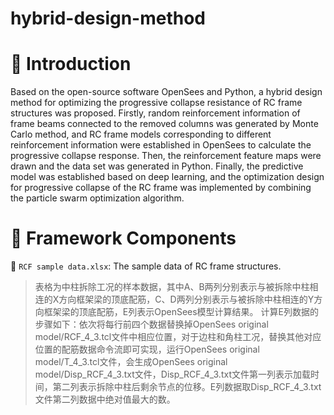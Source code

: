 # hybrid-design-method

:loudspeaker: Introduction
=====
Based on the open-source software OpenSees and Python, a hybrid design method for optimizing the progressive collapse resistance of RC frame structures was proposed. Firstly, random reinforcement information of frame beams connected to the removed columns was generated by Monte Carlo method, and RC frame models corresponding to different reinforcement information were established in OpenSees to calculate the progressive collapse response. Then, the reinforcement feature maps were drawn and the data set was generated in Python. Finally, the predictive model was established based on deep learning, and the optimization design for progressive collapse of the RC frame was implemented by combining the particle swarm optimization algorithm.

:memo: Framework Components
=====
:wrench: `RCF sample data.xlsx`: The sample data of RC frame structures.
  
>表格为中柱拆除工况的样本数据，其中A、B两列分别表示与被拆除中柱相连的X方向框架梁的顶底配筋，C、D两列分别表示与被拆除中柱相连的Y方向框架梁的顶底配筋，E列表示OpenSees模型计算结果。
>计算E列数据的步骤如下：依次将每行前四个数据替换掉OpenSees original model/RCF_4_3.tcl文件中相应位置，对于边柱和角柱工况，替换其他对应位置的配筋数据命令流即可实现，运行OpenSees original model/T_4_3.tcl文件，会生成OpenSees original model/Disp_RCF_4_3.txt文件，Disp_RCF_4_3.txt文件第一列表示加载时间，第二列表示拆除中柱后剩余节点的位移。E列数据取Disp_RCF_4_3.txt文件第二列数据中绝对值最大的数。


 
